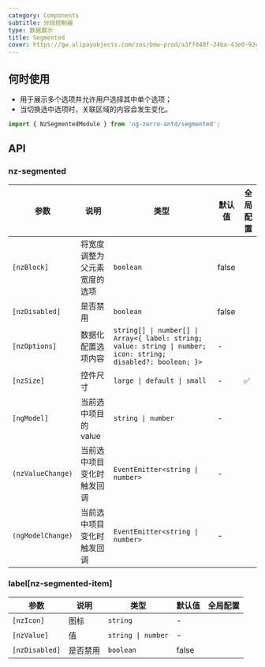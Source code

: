 ```yaml
---
category: Components
subtitle: 分段控制器
type: 数据展示
title: Segmented
cover: https://gw.alipayobjects.com/zos/bmw-prod/a3ff040f-24ba-43e0-92e9-c845df1612ad.svg
---
```


## 何时使用

- 用于展示多个选项并允许用户选择其中单个选项；
- 当切换选中选项时，关联区域的内容会发生变化。

```ts
import { NzSegmentedModule } from 'ng-zorro-antd/segmented';
```

## API

### nz-segmented

| 参数              | 说明                         | 类型                                                                                                           | 默认值 | 全局配置 |
| ----------------- | ---------------------------- | -------------------------------------------------------------------------------------------------------------- | ------ | -------- |
| `[nzBlock]`       | 将宽度调整为父元素宽度的选项 | `boolean`                                                                                                      | false  |          |
| `[nzDisabled]`    | 是否禁用                     | `boolean`                                                                                                      | false  |          |
| `[nzOptions]`     | 数据化配置选项内容           | `string[] \| number[] \| Array<{ label: string; value: string \| number; icon: string; disabled?: boolean; }>` | -      |          |
| `[nzSize]`        | 控件尺寸                     | `large \| default \| small`                                                                                    | -      | ✅        |
| `[ngModel]`       | 当前选中项目的 value         | `string \| number`                                                                                             | -      |          |
| `(nzValueChange)` | 当前选中项目变化时触发回调   | `EventEmitter<string \| number>`                                                                               | -      |          |
| `(ngModelChange)` | 当前选中项目变化时触发回调   | `EventEmitter<string \| number>`                                                                               | -      |          |

### label[nz-segmented-item]

| 参数           | 说明     | 类型               | 默认值 | 全局配置 |
| -------------- | -------- | ------------------ | ------ | -------- |
| `[nzIcon]`     | 图标     | `string`           | -      |          |
| `[nzValue]`    | 值       | `string \| number` | -      |          |
| `[nzDisabled]` | 是否禁用 | `boolean`          | false  |          |
